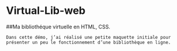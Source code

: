 # Virtual-Lib-web

##Ma bibliothéque virtuelle en HTML, CSS.

	Dans cette démo, j’ai réalisé une petite maquette initiale pour présenter un peu le fonctionnement d’une bibliothèque en ligne.
